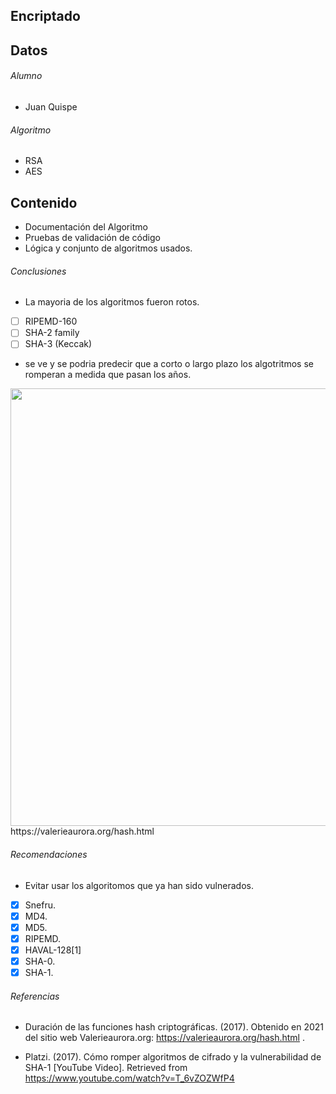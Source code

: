 ## Encriptado
## Datos
###### Alumno
- Juan Quispe
###### Algoritmo
- RSA
- AES
## Contenido
- Documentación del Algoritmo
- Pruebas de validación de código
- Lógica y conjunto de algoritmos usados.
###### Conclusiones
- La mayoria de los algoritmos fueron rotos.
- [ ] RIPEMD-160
- [ ] SHA-2 family
- [ ] SHA-3 (Keccak)
- se ve y se podria predecir que a corto o largo plazo los algotritmos se romperan a medida que pasan los años.

<img src="https://www.researchgate.net/profile/Fabrizio_DAmore/publication/325862750/figure/fig1/AS:639524099072008@1529485835289/Lifetimes-of-popular-cryptographic-hashes-3.png" width="700"> 
https://valerieaurora.org/hash.html

###### Recomendaciones
- Evitar usar los algoritomos que ya han sido vulnerados.

- [x] Snefru.
- [x] MD4.
- [x] MD5.
- [x] RIPEMD.
- [x] HAVAL-128[1]
- [x] SHA-0.
- [x] SHA-1.

###### Referencias
- Duración de las funciones hash criptográficas. (2017). Obtenido en 2021 del sitio web Valerieaurora.org: https://valerieaurora.org/hash.html .

- Platzi. (2017). Cómo romper algoritmos de cifrado y la vulnerabilidad de SHA-1 [YouTube Video]. Retrieved from https://www.youtube.com/watch?v=T_6vZOZWfP4
